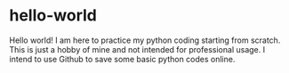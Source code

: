 # hello-world
Hello world! I am here to practice my python coding starting from scratch. This is just a hobby of mine and not intended for professional usage. I intend to use Github to save some basic python codes online.
